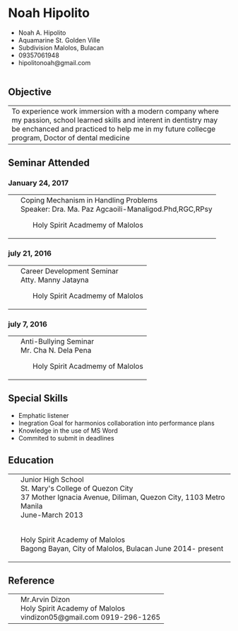 <HTML> 
<HEAD> 
<TITLE>Noah Hipolito</TITLE> 
</HEAD> 
<BODY> 
<H1>Noah Hipolito</H1> 

<body background="w3s.png">

<TABLE> 
<UL><LI>Noah A. Hipolito</LI> 
<LI>Aquamarine St. Golden Ville</LI> 
<LI>Subdivision Malolos, Bulacan</LI> 
<LI>09357061948</LI>
<LI>hipolitonoah@gmail.com</LI></UL>
</TABLE> 

<H2>Objective</H2> 

<TABLE><TR>
<TD>To experience work immersion with a modern company where my passion, school learned skills
and interent in dentistry may be enchanced and practiced to help me in my future
collecge program, Doctor of dental medicine</TD></TR></TABLE> 

<H2>Seminar Attended</H2> 

<H3>January 24, 2017</H3> 
<TABLE><TR><TD>&nbsp;</TD> 
<TD>Coping Mechanism in Handling Problems<BR> 
Speaker: Dra. Ma. Paz Agcaoili-Manaligod.Phd,RGC,RPsy<UL> 
Holy Spirit Acadmemy of Malolos<BR>
</UL></TD></TR></TABLE> 

<H3>july 21, 2016</H3> 
<TABLE><TR><TD>&nbsp;</TD> 
<TD>Career Development Seminar<BR> 
Atty. Manny Jatayna<UL> 
Holy Spirit Acadmemy of Malolos<BR>
</UL></TD></TR></TABLE>

<H3>july 7, 2016</H3> 
<TABLE><TR><TD>&nbsp;</TD> 
<TD>Anti-Bullying Seminar<BR> 
Mr. Cha N. Dela Pena<UL> 
Holy Spirit Acadmemy of Malolos<BR>
</UL></TD></TR></TABLE>

<H2>Special Skills</H2>  
<UL><LI>Emphatic listener</LI> 
<LI>Inegration Goal for harmonios collaboration into performance plans</LI> 
<LI>Knowledge in the use of MS Word</LI> 
<LI>Commited to submit in deadlines</LI></UL>

<H2>Education</H2> 
<TABLE><TR><TD>&nbsp;</TD> 
<TD>Junior High School<BR>
St. Mary's College of Quezon City<BR> 
37 Mother Ignacia Avenue, Diliman, Quezon City, 1103 Metro Manila<BR> 
June-March 2013 <br><br>

Holy Spirit Academy of Malolos<br>
Bagong Bayan, City of Malolos, Bulacan
June 2014- present</TD></TR></TABLE> 

<H2>Reference</H2> 
<TABLE><TR><TD>&nbsp;</TD> 
<TD> Mr.Arvin Dizon <br>
Holy Spirit Academy of Malolos<br>
vindizon05@gmail.com 0919-296-1265</TD></TR></TABLE></BODY> 
</HTML>
